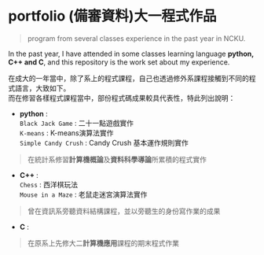 # portfolio (備審資料)大一程式作品
> program from several classes experience in the past year in NCKU.

In the past year, I have attended in some classes learning language **python, C++ and C**, and this repository is the work set about my experience.  

在成大的一年當中，除了系上的程式課程，自己也透過修外系課程接觸到不同的程式語言，大致如下。  
而在修習各樣程式課程當中，部份程式碼成果較具代表性，特此列出說明：

* **python** :   
`Black Jack Game` : 二十一點遊戲實作  
`K-means` : K-means演算法實作  
`Simple Candy Crush` : Candy Crush 基本運作規則實作  
> 在統計系修習**計算機概論**及**資料科學導論**所累積的程式實作

* **C++** :   
`Chess` : 西洋棋玩法  
`Mouse in a Maze` : 老鼠走迷宮演算法實作  
> 曾在資訊系旁聽資料結構課程，並以旁聽生的身份寫作業的成果

* **C** :   
> 在原系上先修大二**計算機應用**課程的期末程式作業
